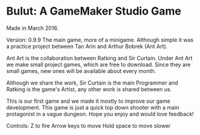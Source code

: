 # Bulut: A GameMaker Studio Game

Made in March 2016.

Version: 0.9.9
The main game, more of a minigame. Although simple it was a practice project between Tan Arin and Arthur Bobrek (Ant Art).

Ant Art is the collaboration between Ratking and Sir Curtain. Under Ant Art we make small project games, which are free to download. Since they are small games, new ones will be available about every month.

Although we share the work, Sir Curtain is the main Programmer and Ratking is the game's Artist, any other work is shared between us.

This is our first game and we made it mostly to improve our game development. This game is just a quick top down shooter with a main protagonist in a vague dungeon. Hope you enjoy and would love feedback!

Controls:
Z to fire
Arrow keys to move
Hold space to move slower
